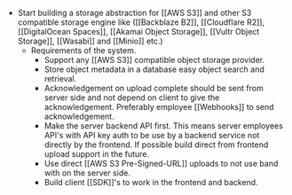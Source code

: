 - Start building a storage abstraction for [[AWS S3]] and other S3 compatible storage engine like ([[Backblaze B2]], [[Cloudflare R2]], [[DigitalOcean Spaces]], [[Akamai Object Storage]], [[Vultr Object Storage]], [[Wasabi]] and [[Minio]] etc.)
	- Requirements of the system.
		- Support any [[AWS S3]] compatible object storage provider.
		- Store object metadata in a database easy object search and retrieval.
		- Acknowledgement on upload complete should be sent from server side and not depend on client to give the acknowledgement. Preferably employee [[Webhooks]] to send acknowledgement.
		- Make the server backend API first. This means server employees API's with API key auth to be use by a backend service not directly by the frontend. If possible build direct from frontend upload support in the future.
		- Use direct [[AWS S3 Pre-Signed-URL]] uploads to not use band with on the server side.
		- Build client [[SDK]]'s to work in the frontend and backend.